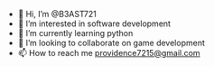 - 👋 Hi, I’m @B3AST721
- 👀 I’m interested in software development
- 🌱 I’m currently learning python
- 💞️ I’m looking to collaborate on game development
- 📫 How to reach me providence7215@gmail.com

<!---
B3AST721/B3AST721 is a ✨ special ✨ repository because its `README.md` (this file) appears on your GitHub profile.
You can click the Preview link to take a look at your changes.
--->
